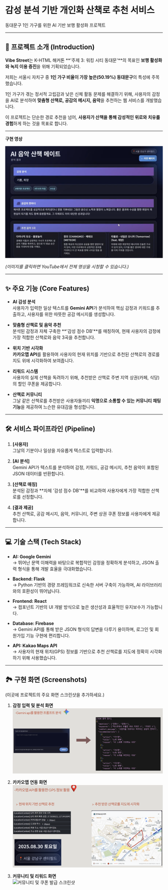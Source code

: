 # 감성 분석 기반 개인화 산책로 추천 서비스
 
동대문구 1인 가구를 위한 AI 기반 보행 활성화 프로젝트  

---

## 📖 프로젝트 소개 (Introduction)

**Vibe Street**는 K-HTML 해커톤 **'주제 3: 워킹 시티 동대문'**의 목표인 **보행 활성화와 녹지 이용 증진**을 위해 기획되었습니다.  

저희는 서울시 자치구 중 **1인 가구 비율이 가장 높은(50.19%) 동대문구**의 특성에 주목했습니다.  

1인 가구가 겪는 정서적 고립감과 낮은 신체 활동 문제를 해결하기 위해, 사용자의 감정을 AI로 분석하여 **맞춤형 산책로, 공감의 메시지, 음악**을 추천하는 웹 서비스를 개발했습니다.  

이 프로젝트는 단순한 경로 추천을 넘어, **사용자가 산책을 통해 감성적인 위로와 치유를 경험**하게 하는 것을 목표로 합니다.  


---
**구현 영상**

<a href="https://youtu.be/JdlKQr_XLyU" target="_blank">
  <img src="img/main.png" alt="Vibe Street 서비스 시연 영상" width="600">
</a>

*(이미지를 클릭하면 YouTube에서 전체 영상을 시청할 수 있습니다.)*


---

## ✨ 주요 기능 (Core Features)

- **AI 감성 분석**  
  사용자가 입력한 일상 텍스트를 **Gemini API**가 분석하여 핵심 감정과 키워드를 추출하고, 사용자를 위한 따뜻한 공감 메시지를 생성합니다.

- **맞춤형 산책로 및 음악 추천**  
  분석된 감정과 자체 구축한 **'감성 점수 DB'**를 매칭하여, 현재 사용자의 감정에 가장 적합한 산책로와 음악 3곡을 추천합니다.

- **위치 기반 시각화**  
  **카카오맵 API**를 활용하여 사용자의 현재 위치를 기반으로 추천된 산책로의 경로를 지도 위에 시각화하여 보여줍니다.

- **리워드 시스템**  
  사용자의 실제 산책을 독려하기 위해, 추천받은 산책로 주변 지역 상권(카페, 식당)의 할인 쿠폰을 제공합니다.

- **산책로 커뮤니티**  
  그날 같은 산책로를 추천받은 사용자들끼리 **익명으로 소통할 수 있는 커뮤니티 채팅 기능**을 제공하여 느슨한 유대감을 형성합니다.

---

## 🛠️ 서비스 파이프라인 (Pipeline)

1. **[사용자]**  
   그날의 기분이나 일상을 자유롭게 텍스트로 입력합니다.

2. **[AI 분석]**  
   Gemini API가 텍스트를 분석하여 감정, 키워드, 공감 메시지, 추천 음악이 포함된 JSON 데이터를 반환합니다.

3. **[산책로 매칭]**  
   분석된 감정과 **자체 '감성 점수 DB'**를 비교하여 사용자에게 가장 적합한 산책로를 선정합니다.

4. **[결과 제공]**  
   추천 산책로, 공감 메시지, 음악, 커뮤니티, 주변 상권 쿠폰 정보를 사용자에게 제공합니다.

---

## 💻 기술 스택 (Tech Stack)

- **AI: Google Gemini**  
  → 뛰어난 문맥 이해력을 바탕으로 복합적인 감정을 정확하게 분석하고, JSON 출력 형식을 통해 개발 효율을 극대화했습니다.

- **Backend: Flask**  
  → Python 기반의 경량 프레임워크로 신속한 서버 구축이 가능하며, AI 라이브러리와의 호환성이 뛰어납니다.

- **Frontend: React**  
  → 컴포넌트 기반의 UI 개발 방식으로 높은 생산성과 효율적인 유지보수가 가능합니다.

- **Database: Firebase**  
  → Gemini API를 통해 받은 JSON 형식의 답변을 다루기 용이하며, 로그인 및 회원가입 기능 구현에 편리합니다.

- **API: Kakao Maps API**  
  → 사용자의 현재 위치(GPS) 정보를 기반으로 추천 산책로를 지도에 정확히 시각화하기 위해 사용했습니다.

---

## 🏞️ 구현 화면 (Screenshots)

(이곳에 프로젝트의 주요 화면 스크린샷을 추가하세요.)

1. **감정 입력 및 분석 화면**  
   ![감정 입력 UI 스크린샷](img/input.png)



   

2. **카카오맵 연동 화면**  
    ![추천 결과 UI 스크린샷](img/map.png)


   


3. **커뮤니티 및 리워드 화면**  
   ![커뮤니티 및 쿠폰 발급 스크린샷](img/commu)
